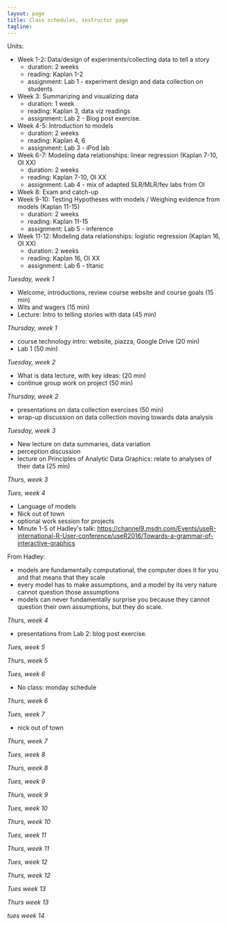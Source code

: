 ```yaml
---
layout: page
title: Class schedules, instructor page
tagline: 
---
```


Units:
 - Week 1-2: Data/design of experiments/collecting data to tell a story
    - duration: 2 weeks
    - reading: Kaplan 1-2
    - assignment: Lab 1 - experiment design and data collection on students
 - Week 3: Summarizing and visualizing data 
    - duration: 1 week
    - reading: Kaplan 3, data viz readings
    - assignment: Lab 2 - Blog post exercise.
 - Week 4-5: Introduction to models 
    - duration: 2 weeks
    - reading: Kaplan 4, 6
    - assignment: Lab 3 - iPod lab
 - Week 6-7: Modeling data relationships: linear regression (Kaplan 7-10, OI XX)
    - duration: 2 weeks
    - reading: Kaplan 7-10, OI XX
    - assignment: Lab 4  - mix of adapted SLR/MLR/fev labs from OI
 - Week 8: Exam and catch-up
 - Week 9-10: Testing Hypotheses with models / Weighing evidence from models (Kaplan 11-15)
    - duration: 2 weeks
    - reading: Kaplan 11-15
    - assignment: Lab 5 - inference 
 - Week 11-12: Modeling data relationships: logistic regression (Kaplan 16, OI XX)
    - duration: 2 weeks
    - reading: Kaplan 16, OI XX
    - assignment: Lab 6 - titanic


_Tuesday, week 1_

 - Welcome, introductions, review course website and course goals (15 min)
 - Wits and wagers (15 min)
 - Lecture: Intro to telling stories with data (45 min)
 
_Thursday, week 1_

 - course technology intro: website, piazza, Google Drive (20 min)
 - Lab 1 (50 min)
 
_Tuesday, week 2_

 - What is data lecture, with key ideas: (20 min)
 - continue group work on project (50 min)
 
_Thursday, week 2_

 - presentations on data collection exercises (50 min)
 - wrap-up discussion on data collection moving towards data analysis
 
_Tuesday, week 3_

 - New lecture on data summaries, data variation
 - perception discussion
 - lecture on Principles of Analytic Data Graphics: relate to analyses of their data (25 min)


_Thurs, week 3_


_Tues, week 4_
 
 - Language of models
 - Nick out of town
 - optional work session for projects
 - Minute 1-5 of Hadley's talk:
 https://channel9.msdn.com/Events/useR-international-R-User-conference/useR2016/Towards-a-grammar-of-interactive-graphics

 From Hadley:
  - models are fundamentally computational, the computer does it for you and that means that they scale
  - every model has to make assumptions, and a model by its very nature cannot question those assumptions
  - models can never fundamentally surprise you because they cannot question their own assumptions, but they do scale.


_Thurs, week 4_

 - presentations from Lab 2: blog post exercise.

_Tues, week 5_
 

_Thurs, week 5_
 

_Tues, week 6_

 - No class: monday schedule

_Thurs, week 6_


_Tues, week 7_

 - nick out of town

_Thurs, week 7_


_Tues, week 8_


_Thurs, week 8_


 _Tues, week 9_


 _Thurs, week 9_


 _Tues, week 10_


 _Thurs, week 10_


 _Tues, week 11_


 _Thurs, week 11_


 _Tues, week 12_


 _Thurs, week 12_


 _Tues week 13_
 

_Thurs week 13_


_tues week 14_



